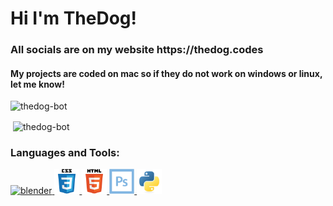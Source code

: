 <h1 align="left">Hi I'm TheDog!</h1>
<h3 align="left">All socials are on my website https://thedog.codes </h3>
<h4 align="left">My projects are coded on mac so if they do not work on windows or linux, let me know! </h4>
<p align="left"> <img src="https://komarev.com/ghpvc/?username=thedog-bot&label=Profile%20views&color=0e75b6&style=flat" alt="thedog-bot" /> </p>
<p align="left">
</p>
<p>&nbsp;<img align="center" src="https://github-readme-stats.vercel.app/api?username=thedog-bot&show_icons=true&locale=en" alt="thedog-bot" /></p>

<h3 align="left">Languages and Tools:</h3>
<p align="left"> <a href="https://www.blender.org/" target="_blank" rel="noreferrer"> <img src="https://download.blender.org/branding/community/blender_community_badge_white.svg" alt="blender" width="40" height="40"/> </a> <a href="https://www.w3schools.com/css/" target="_blank" rel="noreferrer"> <img src="https://raw.githubusercontent.com/devicons/devicon/master/icons/css3/css3-original-wordmark.svg" alt="css3" width="40" height="40"/> </a> <a href="https://www.w3.org/html/" target="_blank" rel="noreferrer"> <img src="https://raw.githubusercontent.com/devicons/devicon/master/icons/html5/html5-original-wordmark.svg" alt="html5" width="40" height="40"/> </a> <a href="https://www.photoshop.com/en" target="_blank" rel="noreferrer"> <img src="https://raw.githubusercontent.com/devicons/devicon/master/icons/photoshop/photoshop-line.svg" alt="photoshop" width="40" height="40"/> </a> <a href="https://www.python.org" target="_blank" rel="noreferrer"> <img src="https://raw.githubusercontent.com/devicons/devicon/master/icons/python/python-original.svg" alt="python" width="40" height="40"/> </a> </p>
